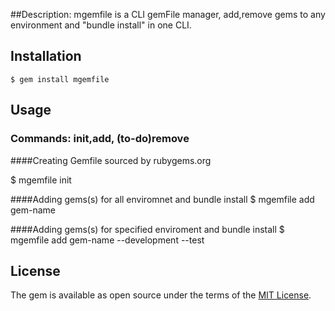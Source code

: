 ##Description: 
  mgemfile is a CLI gemFile manager, add,remove gems to any environment and "bundle install" in one CLI.
## Installation
    $ gem install mgemfile

## Usage


### Commands: init,add, (to-do)remove


####Creating Gemfile sourced by rubygems.org

$ mgemfile init

####Adding gems(s) for all enviromnet and bundle install
   $ mgemfile add gem-name 

####Adding gems(s) for specified enviroment and bundle install
   $ mgemfile add gem-name --development --test

## License
The gem is available as open source under the terms of the [MIT License](http://opensource.org/licenses/MIT).

